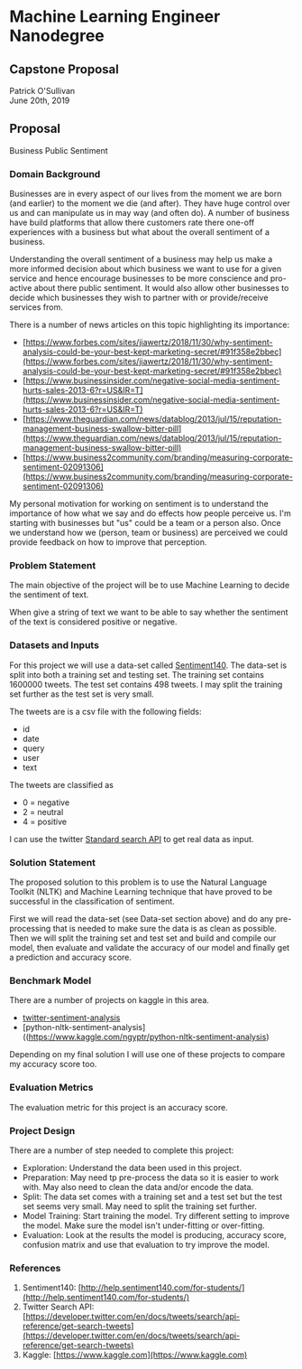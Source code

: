 # Machine Learning Engineer Nanodegree
## Capstone Proposal
Patrick O'Sullivan  
June 20th, 2019

## Proposal

Business Public Sentiment

### Domain Background

Businesses are in every aspect of our lives from the moment we are born (and earlier) to the moment we die (and after). They have huge control over us and can manipulate us in may way (and often do). A number of business have build platforms that allow there customers rate there one-off experiences with a business but what about the overall sentiment of a business.

Understanding the overall sentiment of a business may help us make a more informed decision about which business we want to use for a given service and hence encourage businesses to be more conscience and pro-active about there public sentiment. It would also allow other businesses to decide which businesses they wish to partner with or provide/receive services from.

There is a number of news articles on this topic highlighting its importance:  
* [https://www.forbes.com/sites/jiawertz/2018/11/30/why-sentiment-analysis-could-be-your-best-kept-marketing-secret/#91f358e2bbec](https://www.forbes.com/sites/jiawertz/2018/11/30/why-sentiment-analysis-could-be-your-best-kept-marketing-secret/#91f358e2bbec)
* [https://www.businessinsider.com/negative-social-media-sentiment-hurts-sales-2013-6?r=US&IR=T](https://www.businessinsider.com/negative-social-media-sentiment-hurts-sales-2013-6?r=US&IR=T)
* [https://www.theguardian.com/news/datablog/2013/jul/15/reputation-management-business-swallow-bitter-pill](https://www.theguardian.com/news/datablog/2013/jul/15/reputation-management-business-swallow-bitter-pill)
* [https://www.business2community.com/branding/measuring-corporate-sentiment-02091306](https://www.business2community.com/branding/measuring-corporate-sentiment-02091306)

My personal motivation for working on sentiment is to understand the importance of how what we say and do effects how people perceive us. I'm starting with businesses but "us" could be a team or a person also. Once we understand how we (person, team or business) are perceived we could provide feedback on how to improve that perception.

### Problem Statement

The main objective of the project will be to use Machine Learning to decide the sentiment of text. 

When give a string of text we want to be able to say whether the sentiment of the text is considered positive or negative.

### Datasets and Inputs

For this project we will use a data-set called [Sentiment140](http://help.sentiment140.com/for-students/). The data-set is split into both a training set and testing set. The training set contains 1600000 tweets. The test set contains 498 tweets. I may split the training set further as the test set is very small.

The tweets are is a csv file with the following fields: 
* id
* date
* query
* user
* text

The tweets are classified as
* 0 = negative
* 2 = neutral
* 4 = positive

I can use the twitter [Standard search API](https://developer.twitter.com/en/docs/tweets/search/api-reference/get-search-tweets) to get real data as input.

### Solution Statement

The proposed solution to this problem is to use the Natural Language Toolkit (NLTK) and Machine Learning technique that have proved to be successful in the classification of sentiment.

First we will read the data-set (see Data-set section above) and do any pre-processing that is needed to make sure the data is as clean as possible. Then we will split the training set and test set and build and compile our model, then evaluate and validate the accuracy of our model and finally get a prediction and accuracy score.

### Benchmark Model

There are a number of projects on kaggle in this area.
* [twitter-sentiment-analysis](https://www.kaggle.com/paoloripamonti/twitter-sentiment-analysis)
* [python-nltk-sentiment-analysis]((https://www.kaggle.com/ngyptr/python-nltk-sentiment-analysis)

Depending on my final solution I will use one of these projects to compare my accuracy score too.

### Evaluation Metrics

The evaluation metric for this project is an accuracy score.

### Project Design

There are a number of step needed to complete this project:
* Exploration: Understand the data been used in this project. 
* Preparation: May need tp pre-process the data so it is easier to work with. May also need to clean the data and/or encode the data.
* Split: The data set comes with a training set and a test set but the test set seems very small. May need to split the training set further.
* Model Training: Start training the model. Try different setting to improve the model. Make sure the model isn't under-fitting or over-fitting.
* Evaluation: Look at the results the model is producing, accuracy score, confusion matrix and use that evaluation to try improve the model.

### References
1. Sentiment140: [http://help.sentiment140.com/for-students/](http://help.sentiment140.com/for-students/)
2. Twitter Search API: [https://developer.twitter.com/en/docs/tweets/search/api-reference/get-search-tweets](https://developer.twitter.com/en/docs/tweets/search/api-reference/get-search-tweets)
3. Kaggle: [https://www.kaggle.com](https://www.kaggle.com)